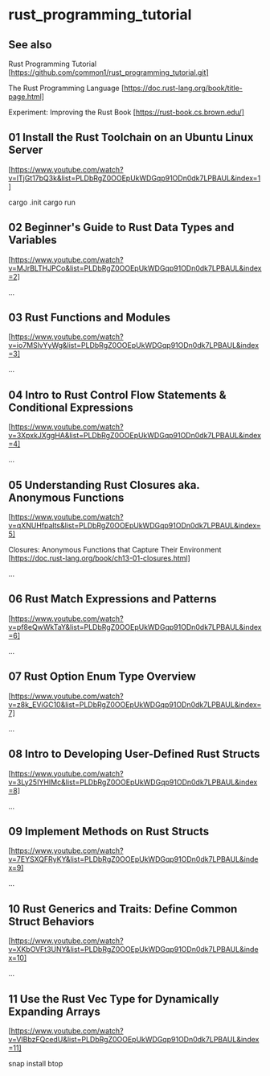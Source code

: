 # rust_programming_tutorial

## See also

Rust Programming Tutorial<br>
[https://github.com/common1/rust_programming_tutorial.git]

The Rust Programming Language
[https://doc.rust-lang.org/book/title-page.html]

Experiment: Improving the Rust Book
[https://rust-book.cs.brown.edu/]

## 01 Install the Rust Toolchain on an Ubuntu Linux Server
[https://www.youtube.com/watch?v=lTjGt17bQ3k&list=PLDbRgZ0OOEpUkWDGqp91ODn0dk7LPBAUL&index=1]

cargo .init
cargo run

## 02 Beginner's Guide to Rust Data Types and Variables
[https://www.youtube.com/watch?v=MJrBLTHJPCo&list=PLDbRgZ0OOEpUkWDGqp91ODn0dk7LPBAUL&index=2]

...

## 03 Rust Functions and Modules
[https://www.youtube.com/watch?v=io7MSlvYyWg&list=PLDbRgZ0OOEpUkWDGqp91ODn0dk7LPBAUL&index=3]

...

## 04 Intro to Rust Control Flow Statements & Conditional Expressions
[https://www.youtube.com/watch?v=3XpxkJXggHA&list=PLDbRgZ0OOEpUkWDGqp91ODn0dk7LPBAUL&index=4]

...

## 05 Understanding Rust Closures aka. Anonymous Functions
[https://www.youtube.com/watch?v=qXNUHfpalts&list=PLDbRgZ0OOEpUkWDGqp91ODn0dk7LPBAUL&index=5]

Closures: Anonymous Functions that Capture Their Environment<br>
[https://doc.rust-lang.org/book/ch13-01-closures.html]

...

## 06 Rust Match Expressions and Patterns
[https://www.youtube.com/watch?v=pf8eQwWkTaY&list=PLDbRgZ0OOEpUkWDGqp91ODn0dk7LPBAUL&index=6]

...

## 07 Rust Option Enum Type Overview
[https://www.youtube.com/watch?v=z8k_EViGC10&list=PLDbRgZ0OOEpUkWDGqp91ODn0dk7LPBAUL&index=7]

...

## 08 Intro to Developing User-Defined Rust Structs
[https://www.youtube.com/watch?v=3Ly25IYHIMc&list=PLDbRgZ0OOEpUkWDGqp91ODn0dk7LPBAUL&index=8]

...

## 09 Implement Methods on Rust Structs
[https://www.youtube.com/watch?v=7EYSXQFRyKY&list=PLDbRgZ0OOEpUkWDGqp91ODn0dk7LPBAUL&index=9]

...

## 10 Rust Generics and Traits: Define Common Struct Behaviors
[https://www.youtube.com/watch?v=XKbOVFt3UNY&list=PLDbRgZ0OOEpUkWDGqp91ODn0dk7LPBAUL&index=10]

...

## 11 Use the Rust Vec Type for Dynamically Expanding Arrays
[https://www.youtube.com/watch?v=VIBbzFQcedU&list=PLDbRgZ0OOEpUkWDGqp91ODn0dk7LPBAUL&index=11]

snap install btop


